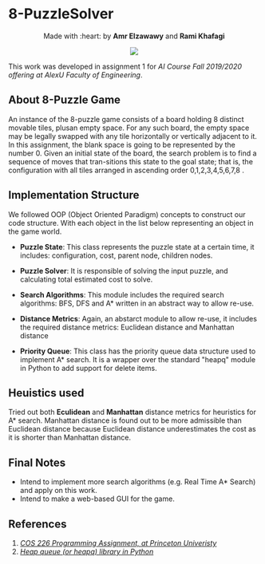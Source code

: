 # 8-PuzzleSolver
<p align = 'center'>Made with :heart: by <b>Amr Elzawawy</b> and <b> Rami Khafagi</b></p>
<p align='center'><img src='https://miro.medium.com/max/924/1*YxeZJzfhW4kn5O5wAGbkIg.gif'/></p>

This work was developed in assignment 1 for *AI Course Fall 2019/2020 offering at AlexU Faculty of Engineering*.

## About 8-Puzzle Game
An instance of the 8-puzzle game consists of a board holding 8 distinct movable
tiles, plusan empty space. For any such board, the empty space may be legally
swapped with any tile horizontally or vertically adjacent to it. In this assignment,
the blank space is going to be represented by the number 0. Given an initial state
of the board, the search problem is to find a sequence of moves that tran-sitions
this state to the goal state; that is, the configuration with all tiles arranged in
ascending order 0,1,2,3,4,5,6,7,8 .

## Implementation Structure
We followed OOP (Object Oriented Paradigm) concepts to construct our code structure. With each object in the list below representing an object in the game world.
- **Puzzle State**: This class represents the puzzle state at a certain time, it includes: configuration,
cost, parent node, children nodes.
- **Puzzle Solver**: It is responsible of solving the input puzzle, and calculating total estimated cost to solve.
- **Search Algorithms**: This module includes the required search algorithms: BFS, DFS and A* written in an abstract way to allow re-use.
- **Distance Metrics**: Again, an abstarct module to allow re-use, it includes the required distance metrics: Euclidean distance and Manhattan distance

- **Priority Queue**: This class has the priority queue data structure used to implement A* search. It is a
wrapper over the standard "heapq" module in Python to add support for delete items.

## Heuistics used
Tried out both **Eculidean** and **Manhattan** distance metrics for heuristics for A* search.
Manhattan distance is found out to be more admissible than Euclidean distance because Euclidean
distance underestimates the cost as it is shorter than Manhattan distance.

## Final Notes
- Intend to implement more search algorithms (e.g. Real Time A* Search) and apply on this work.
- Intend to make a web-based GUI for the game. 

## References
1. *[COS 226 Programming Assignment, at Princeton Univeristy](https://www.cs.princeton.edu/courses/archive/spr10/cos226/assignments/8puzzle.html)*
2. *[Heap queue (or heapq) library in Python ](https://www.geeksforgeeks.org/heap-queue-or-heapq-in-python/)*
